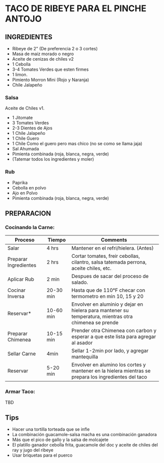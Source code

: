 # TACO DE RIBEYE PARA EL PINCHE ANTOJO

## INGREDIENTES

* Ribeye de 2" (De preferencia 2 o 3 cortes)
* Masa de maiz morado o negro
* Aceite de cenizas de chiles v2
* 1 Cebolla
* 3-4 Tomates Verdes que esten firmes
* 1 limon.
* Pimiento Morron Mini (Rojo y Naranja)
* Chile Jalapeño

### Salsa
Aceite de Chiles v1.
* 1 Jitomate
* 3 Tomates Verdes
* 2-3 Dientes de Ajos
* 1 Chile Jalapeño
* 1 Chile Guero 
* 1 Chile Como el guero pero mas chico (no se como se llama jaja)
* Sal Ahumada
* Pimienta combinada (roja, blanca, negra, verde)
* (Tatemar todos los ingredientes y moler)

### Rub
* Paprika
* Cebolla en polvo
* Ajo en Polvo
* Pimienta combinada (roja, blanca, negra, verde)

## PREPARACION

### Cocinando la Carne:

| Proceso       | Tiempo       | Comments |
| ------------- |-------------|-------------|
| Salar          | 4 hrs      | Mantener en el refri/hielera. (Antes)        |
| Preparar Ingredientes        | 2 hrs      | Cortar tomates, freir cebollas, cilantro, salsa tatemada perrona, aceite chiles, etc.       |
| Aplicar Rub    | 2 min      | Despues de sacar del proceso de salado.  |
| Cocinar Inversa| 20-30 min  | Hasta que de 110°F  checar con termometro en min 10, 15 y 20   |
| Reservar*       | 10-60 min  | Envolver en aluminio y dejar en hielera para mantener su temperatura, mientras otra chimenea se prende  |
| Preparar Chimenea| 10-15 min  | Prender otra Chimenea con carbon y esperar a que este lista para agregar al asador   |
| Sellar Carne  | 4min     | Sellar 1-2min por lado, y agregar mantequilla   |
| Reservar | 5-20 min  | Envolver en alumino los cortes y mantener en la hielera mientras se prepara los ingredientes del taco   |

### Armar Taco:
TBD

## Tips
* Hacer una tortilla torteada que se infle
* La combinación guacamole-salsa macha  es una combinación ganadora
* Más que el pico de gallo y la salsa de molcajete
* El platillo ganador ceboĺla frita, guacamole del doc y aceite de chiles del ray y jugo del ribeye
* Usar briquetas para el puerco